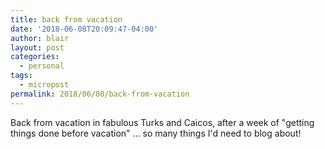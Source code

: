 ```yaml
---
title: back from vacation
date: '2018-06-08T20:09:47-04:00'
author: blair
layout: post
categories:
  - personal
tags:
  - micropost
permalink: 2018/06/08/back-from-vacation
---
```

Back from vacation in fabulous Turks and Caicos, after a week of "getting things done before vacation" ... so many things I'd need to blog about!
